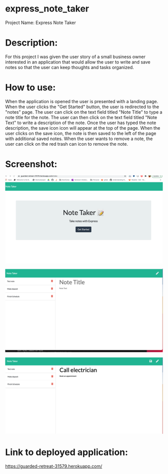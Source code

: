 # express_note_taker

Project Name: Express Note Taker

# Description:

For this project I was given the user story of a small business owner interested in an application that would allow the user to write and save notes so that the user can keep thoughts and tasks organized. 

# How to use:

When the application is opened the user is presented with a landing page. When the user clicks the "Get Started" button, the user is redirected to the "notes" page. The user can click on the text field titled "Note Title" to type a note title for the note. The user can then click on the text field titled "Note Text" to write a description of the note. Once the user has typed the note description, the save icon icon will appear at the top of the page. When the user clicks on the save icon, the note is then saved to the left of the page with additional saved notes. When the user wants to remove a note, the user can click on the red trash can icon to remove the note. 

# Screenshot:

![alt text](public/assets/images/getstarted.png "Get Started Page")

![alt text](public/assets/images/takenote.png "Take Note Page")

![alt text](public/assets/images/savenote.png "Save Note Page")

# Link to deployed application:

https://guarded-retreat-31579.herokuapp.com/




